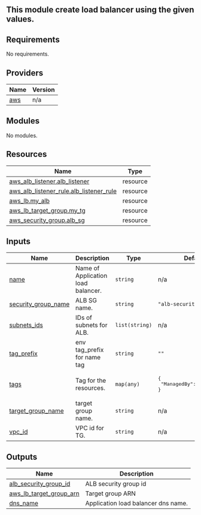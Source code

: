 ## This module create load balancer using the given values.
<!-- BEGIN_TF_DOCS -->
## Requirements

No requirements.

## Providers

| Name | Version |
|------|---------|
| <a name="provider_aws"></a> [aws](#provider\_aws) | n/a |

## Modules

No modules.

## Resources

| Name | Type |
|------|------|
| [aws_alb_listener.alb_listener](https://registry.terraform.io/providers/hashicorp/aws/latest/docs/resources/alb_listener) | resource |
| [aws_alb_listener_rule.alb_listener_rule](https://registry.terraform.io/providers/hashicorp/aws/latest/docs/resources/alb_listener_rule) | resource |
| [aws_lb.my_alb](https://registry.terraform.io/providers/hashicorp/aws/latest/docs/resources/lb) | resource |
| [aws_lb_target_group.my_tg](https://registry.terraform.io/providers/hashicorp/aws/latest/docs/resources/lb_target_group) | resource |
| [aws_security_group.alb_sg](https://registry.terraform.io/providers/hashicorp/aws/latest/docs/resources/security_group) | resource |

## Inputs

| Name | Description | Type | Default | Required |
|------|-------------|------|---------|:--------:|
| <a name="input_name"></a> [name](#input\_name) | Name of Application load balancer. | `string` | n/a | yes |
| <a name="input_security_group_name"></a> [security\_group\_name](#input\_security\_group\_name) | ALB SG name. | `string` | `"alb-security-group"` | no |
| <a name="input_subnets_ids"></a> [subnets\_ids](#input\_subnets\_ids) | IDs of subnets for ALB. | `list(string)` | n/a | yes |
| <a name="input_tag_prefix"></a> [tag\_prefix](#input\_tag\_prefix) | env tag\_prefix for name tag | `string` | `""` | no |
| <a name="input_tags"></a> [tags](#input\_tags) | Tag for the resources. | `map(any)` | <pre>{<br>  "ManagedBy": "Terraform"<br>}</pre> | no |
| <a name="input_target_group_name"></a> [target\_group\_name](#input\_target\_group\_name) | target group name. | `string` | n/a | yes |
| <a name="input_vpc_id"></a> [vpc\_id](#input\_vpc\_id) | VPC id for TG. | `string` | n/a | yes |

## Outputs

| Name | Description |
|------|-------------|
| <a name="output_alb_security_group_id"></a> [alb\_security\_group\_id](#output\_alb\_security\_group\_id) | ALB security group id |
| <a name="output_aws_lb_target_group_arn"></a> [aws\_lb\_target\_group\_arn](#output\_aws\_lb\_target\_group\_arn) | Target group ARN |
| <a name="output_dns_name"></a> [dns\_name](#output\_dns\_name) | Application load balancer dns name. |
<!-- END_TF_DOCS -->